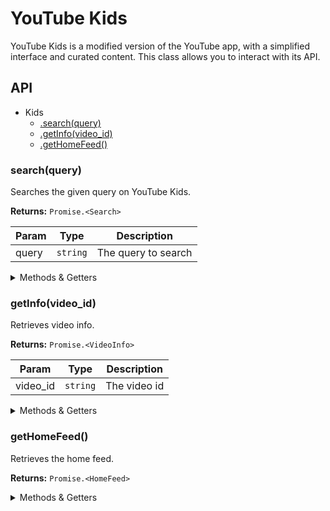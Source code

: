 # YouTube Kids

YouTube Kids is a modified version of the YouTube app, with a simplified interface and curated content. This class allows you to interact with its API.

## API
  
* Kids
  * [.search(query)](#search)
  * [.getInfo(video_id)](#getinfo)
  * [.getHomeFeed()](#gethomefeed)

<a name="search"></a>
### search(query)

Searches the given query on YouTube Kids.

**Returns:** `Promise.<Search>`

| Param | Type | Description |
| --- | --- | --- |
| query | `string` | The query to search |


<details>
<summary>Methods & Getters</summary>
<p>

- `<info>#page`
  - Returns the original InnerTube response(s), parsed and sanitized.

</p>
</details> 

<a name="getinfo"></a>
### getInfo(video_id)

Retrieves video info.

**Returns:** `Promise.<VideoInfo>`

| Param | Type | Description |
| --- | --- | --- |
| video_id | `string` | The video id |

<details>
<summary>Methods & Getters</summary>
<p>

- `<info>#toDash(url_transformer?)`
  - Generates a DASH manifest from the streaming data.

- `<info>#chooseFormat(options)`
  - Selects the format that best matches the given options. This method is used internally by `#download`.

- `<info>#download(options?)`
  - Downloads the video.

- `<info>#addToWatchHistory()`
  - Adds the video to the watch history.

- `<info>#page`
  - Returns the original InnerTube response(s), parsed and sanitized.

</p>
</details> 

<a name="gethomefeed"></a>
### getHomeFeed()

Retrieves the home feed.

**Returns:** `Promise.<HomeFeed>`

<details>
<summary>Methods & Getters</summary>
<p>

- `<feed>#selectCategoryTab(tab: string | KidsCategoryTab)`
  - Selects the given category tab.

- `<feed>#categories`
  - Returns available categories.

- `<feed>#page`
  - Returns the original InnerTube response(s), parsed and sanitized.